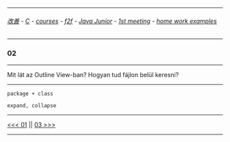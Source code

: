 
---

###### [改善](https://github.com/ttltrk/0C/blob/master/README.MD) - [C](https://github.com/ttltrk/PRG/blob/master/CODING.MD) - [courses](https://github.com/ttltrk/Courses/blob/master/README.MD) - [f2f](https://github.com/ttltrk/Courses/blob/master/F2F/F2F.MD) - [Java Junior](https://github.com/ttltrk/PRG/blob/master/JAVA/DOC/BJM/TOMI/JJ.MD) - [1st meeting](https://github.com/ttltrk/PRG/blob/master/JAVA/DOC/BJM/TOMI/01/1st.md) - [home work examples](https://github.com/ttltrk/PRG/blob/master/JAVA/DOC/BJM/TOMI/01/feladat.md)

---

### 02

---

Mit lát az Outline View-ban? Hogyan tud fájlon belül keresni?

---

```
package + class

expand, collapse
```

---

[<<< 01](https://github.com/ttltrk/PRG/blob/master/JAVA/DOC/BJM/TOMI/01/EX/01/01.MD) ||
[03 >>>](https://github.com/ttltrk/PRG/blob/master/JAVA/DOC/BJM/TOMI/01/EX/03/03.MD)

---
